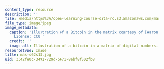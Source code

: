 ```yaml
---
content_type: resource
description: ''
file: /media/https%3A/open-learning-course-data-rc.s3.amazonaws.com/mas-s62-cryptocurrency-engineering-and-design-spring-2018/3342fe0c3491729d56718ebf8f502fb8_mas-s62s18.jpg
file_type: image/jpeg
image_metadata:
  caption: 'Illustration of a Bitcoin in the matrix courtesy of [Aaron J. Olson](https://pixabay.com/illustrations/bitcoin-crypto-money-blockchain-3767104/).
    License: CC0.'
  credit: ''
  image-alt: Illustration of a bitcoin in a matrix of digital numbers.
resourcetype: Image
title: mas-s62s18.jpg
uid: 3342fe0c-3491-729d-5671-8ebf8f502fb8
---
```

